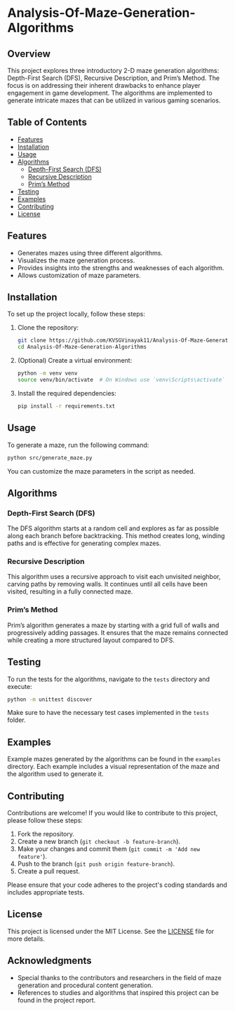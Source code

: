 # Analysis-Of-Maze-Generation-Algorithms

## Overview
This project explores three introductory 2-D maze generation algorithms: Depth-First Search (DFS), Recursive Description, and Prim’s Method. The focus is on addressing their inherent drawbacks to enhance player engagement in game development. The algorithms are implemented to generate intricate mazes that can be utilized in various gaming scenarios.

## Table of Contents
- [Features](#features)
- [Installation](#installation)
- [Usage](#usage)
- [Algorithms](#algorithms)
  - [Depth-First Search (DFS)](#depth-first-search-dfs)
  - [Recursive Description](#recursive-description)
  - [Prim’s Method](#prims-method)
- [Testing](#testing)
- [Examples](#examples)
- [Contributing](#contributing)
- [License](#license)

## Features
- Generates mazes using three different algorithms.
- Visualizes the maze generation process.
- Provides insights into the strengths and weaknesses of each algorithm.
- Allows customization of maze parameters.

## Installation
To set up the project locally, follow these steps:

1. Clone the repository:
   ```bash
   git clone https://github.com/KVSGVinayak11/Analysis-Of-Maze-Generation-Algorithms
   cd Analysis-Of-Maze-Generation-Algorithms
   ```

2. (Optional) Create a virtual environment:
   ```bash
   python -m venv venv
   source venv/bin/activate  # On Windows use `venv\Scripts\activate`
   ```

3. Install the required dependencies:
   ```bash
   pip install -r requirements.txt
   ```

## Usage
To generate a maze, run the following command:
```bash
python src/generate_maze.py
```
You can customize the maze parameters in the script as needed.

## Algorithms

### Depth-First Search (DFS)
The DFS algorithm starts at a random cell and explores as far as possible along each branch before backtracking. This method creates long, winding paths and is effective for generating complex mazes.

### Recursive Description
This algorithm uses a recursive approach to visit each unvisited neighbor, carving paths by removing walls. It continues until all cells have been visited, resulting in a fully connected maze.

### Prim’s Method
Prim’s algorithm generates a maze by starting with a grid full of walls and progressively adding passages. It ensures that the maze remains connected while creating a more structured layout compared to DFS.

## Testing
To run the tests for the algorithms, navigate to the `tests` directory and execute:
```bash
python -m unittest discover
```
Make sure to have the necessary test cases implemented in the `tests` folder.

## Examples
Example mazes generated by the algorithms can be found in the `examples` directory. Each example includes a visual representation of the maze and the algorithm used to generate it.

## Contributing
Contributions are welcome! If you would like to contribute to this project, please follow these steps:
1. Fork the repository.
2. Create a new branch (`git checkout -b feature-branch`).
3. Make your changes and commit them (`git commit -m 'Add new feature'`).
4. Push to the branch (`git push origin feature-branch`).
5. Create a pull request.

Please ensure that your code adheres to the project's coding standards and includes appropriate tests.

## License
This project is licensed under the MIT License. See the [LICENSE](LICENSE) file for more details.

## Acknowledgments
- Special thanks to the contributors and researchers in the field of maze generation and procedural content generation.
- References to studies and algorithms that inspired this project can be found in the project report.

```

